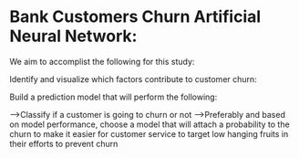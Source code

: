 # Bank Customers Churn Artificial Neural Network:
We aim to accomplist the following for this study:

Identify and visualize which factors contribute to customer churn:

Build a prediction model that will perform the following:

-->Classify if a customer is going to churn or not
-->Preferably and based on model performance, choose a model that will attach a probability to the churn to make it easier for customer service to target low hanging fruits in their efforts to prevent churn

